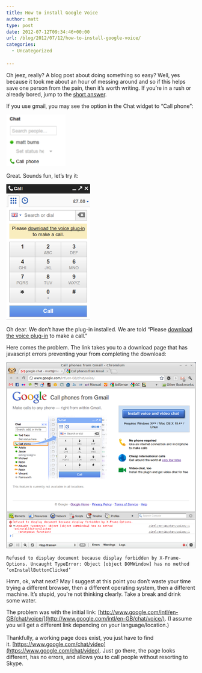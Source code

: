 ```yaml
---
title: How to install Google Voice
author: matt
type: post
date: 2012-07-12T09:34:46+00:00
url: /blog/2012/07/12/how-to-install-google-voice/
categories:
  - Uncategorized

---
```

Oh jeez, really? A blog post about doing something so easy? Well, yes because it took me about an hour of messing around and so if this helps save one person from the pain, then it’s worth writing. If you’re in a rush or already bored, jump to the [short answer][1].

If you use gmail, you may see the option in the Chat widget to “Call phone”:

[![](/wp-content/uploads/2012/07/1.png)](http://www.mattburns.co.uk/blog/wp-content/uploads/2012/07/1.png)

Great. Sounds fun, let’s try it:

[![](/wp-content/uploads/2012/07/2.png)][2]

Oh dear. We don’t have the plug-in installed. We are told “Please [download the voice plug-in][3] to make a call.”

Here comes the problem. The link takes you to a download page that has javascript errors preventing your from completing the download:

[![](/wp-content/uploads/2012/07/3.png)][4]

    Refused to display document because display forbidden by X-Frame-Options. Uncaught TypeError: Object [object DOMWindow] has no method ‘onInstallButtonClicked’

Hmm, ok, what next? May I suggest at this point you don’t waste your time trying a different browser, then a different operating system, then a different machine. It’s stupid, you’re not thinking clearly. Take a break and drink some water.

The problem was with the initial link: [http://www.google.com/intl/en-GB/chat/voice/](http://www.google.com/intl/en-GB/chat/voice/). (I assume you will get a different link depending on your language/location.)  
<a id="short-answer">&nbsp;</a>  
Thankfully, a working page does exist, you just have to find it. [https://www.google.com/chat/video](https://www.google.com/chat/video). Just go there, the page looks different, has no errors, and allows you to call people without resorting to Skype.

 [1]: #short-answer
 [2]: http://www.mattburns.co.uk/blog/wp-content/uploads/2012/07/2.png
 [3]: http://www.google.com/intl/en-GB/chat/voice/
 [4]: http://www.mattburns.co.uk/blog/wp-content/uploads/2012/07/3.png